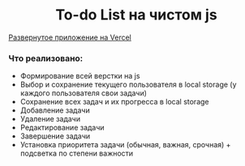<h1 style="text-align: center;">To-do List на чистом js
</h1>

<a href="https://todo-app-mu-six-85.vercel.app" style="text-align: center;">Развернутое приложение на Vercel</a>

### Что реализовано:
<ul>
  <li>Формирование всей верстки на js</li>
  <li>Выбор и сохранение текущего пользователя в local storage (у каждого пользователя свои задачи)</li>
  <li>Сохранение всех задач и их прогресса в local storage</li>
  <li>Добавление задачи</li>
  <li>Удаление задачи</li>
  <li>Редактирование задачи</li>
  <li>Завершение задачи</li>
  <li>Установка приоритета задачи (обычная, важная, срочная) + подсветка по степени важности</li>
</ul>
